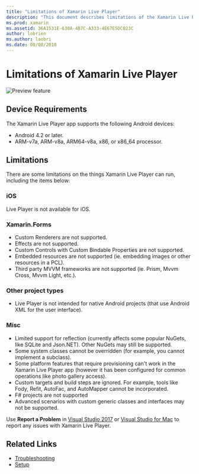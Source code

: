 ```yaml
---
title: "Limitations of Xamarin Live Player"
description: "This document describes limitations of the Xamarin Live Player. It discusses device requirements, features it works with, project types, and other miscellaneous topics."
ms.prod: xamarin
ms.assetid: 36A1531E-630A-4B7C-A333-4E67E5DC023C
author: lobrien
ms.author: laobri
ms.date: 08/08/2018
---
```


# Limitations of Xamarin Live Player

![Preview feature](~/media/shared/preview.png)

## Device Requirements

The Xamarin Live Player app supports the following Android devices:

- Android 4.2 or later.
- ARM-v7a, ARM-v8a, ARM64-v8a, x86, or x86_64 processor.

## Limitations

There are some limitations on the things Xamarin Live Player can run, including the items below:

### iOS

Live Player is not available for iOS.

### Xamarin.Forms

- Custom Renderers are not supported.
- Effects are not supported.
- Custom Controls with Custom Bindable Properties are not supported.
- Embedded resources are not supported (ie. embedding images or other resources in a PCL).
- Third party MVVM frameworks are not supported (ie. Prism, Mvvm Cross, Mvvm Light, etc.).

### Other project types

- Live Player is not intended for native Android projects (that use Android XML for the user interface).

### Misc

- Limited support for reflection (currently affects some popular NuGets, like SQLite and Json.NET). Other NuGets may still be supported.
- Some system classes cannot be overridden (for example, you cannot implement a subclass).
- Some platform features that require provisioning can't work in the Xamarin Live Player app (however it has been configured for common operations like photo gallery access).
- Custom targets and build steps are ignored. For example, tools like Fody, Refit, AutoFac, and AutoMapper cannot be incorporated.
- F# projects are not supported
- Advanced scenarios with custom generic classes and interfaces may not be supported.

Use **Report a Problem** in [Visual Studio 2017](https://docs.microsoft.com/visualstudio/ide/how-to-report-a-problem-with-visual-studio-2017)
or [Visual Studio for Mac](https://docs.microsoft.com/visualstudio/mac/report-a-problem)
to report any issues with Xamarin Live Player.

## Related Links

- [Troubleshooting](~/tools/live-player/troubleshooting.md)
- [Setup](~/tools/live-player/install.md)
